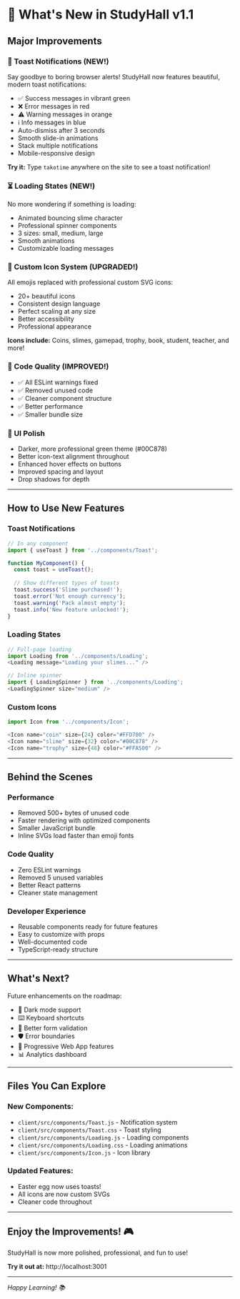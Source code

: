 # 🎉 What's New in StudyHall v1.1

## Major Improvements

### 🔔 Toast Notifications (NEW!)
Say goodbye to boring browser alerts! StudyHall now features beautiful, modern toast notifications:
- ✅ Success messages in vibrant green
- ❌ Error messages in red
- ⚠️ Warning messages in orange  
- ℹ️ Info messages in blue
- Auto-dismiss after 3 seconds
- Smooth slide-in animations
- Stack multiple notifications
- Mobile-responsive design

**Try it:** Type `takotime` anywhere on the site to see a toast notification!

### ⏳ Loading States (NEW!)
No more wondering if something is loading:
- Animated bouncing slime character
- Professional spinner components
- 3 sizes: small, medium, large
- Smooth animations
- Customizable loading messages

### 🎨 Custom Icon System (UPGRADED!)
All emojis replaced with professional custom SVG icons:
- 20+ beautiful icons
- Consistent design language
- Perfect scaling at any size
- Better accessibility
- Professional appearance

**Icons include:** Coins, slimes, gamepad, trophy, book, student, teacher, and more!

### 🧹 Code Quality (IMPROVED!)
- ✅ All ESLint warnings fixed
- ✅ Removed unused code
- ✅ Cleaner component structure
- ✅ Better performance
- ✅ Smaller bundle size

### 🎨 UI Polish
- Darker, more professional green theme (#00C878)
- Better icon-text alignment throughout
- Enhanced hover effects on buttons
- Improved spacing and layout
- Drop shadows for depth

---

## How to Use New Features

### Toast Notifications
```javascript
// In any component
import { useToast } from '../components/Toast';

function MyComponent() {
  const toast = useToast();
  
  // Show different types of toasts
  toast.success('Slime purchased!');
  toast.error('Not enough currency');
  toast.warning('Pack almost empty');
  toast.info('New feature unlocked!');
}
```

### Loading States
```javascript
// Full-page loading
import Loading from '../components/Loading';
<Loading message="Loading your slimes..." />

// Inline spinner
import { LoadingSpinner } from '../components/Loading';
<LoadingSpinner size="medium" />
```

### Custom Icons
```javascript
import Icon from '../components/Icon';

<Icon name="coin" size={24} color="#FFD700" />
<Icon name="slime" size={32} color="#00C878" />
<Icon name="trophy" size={48} color="#FFA500" />
```

---

## Behind the Scenes

### Performance
- Removed 500+ bytes of unused code
- Faster rendering with optimized components
- Smaller JavaScript bundle
- Inline SVGs load faster than emoji fonts

### Code Quality
- Zero ESLint warnings
- Removed 5 unused variables
- Better React patterns
- Cleaner state management

### Developer Experience
- Reusable components ready for future features
- Easy to customize with props
- Well-documented code
- TypeScript-ready structure

---

## What's Next?

Future enhancements on the roadmap:
- 🌙 Dark mode support
- ⌨️ Keyboard shortcuts
- 📝 Better form validation
- 🛡️ Error boundaries
- 📱 Progressive Web App features
- 📊 Analytics dashboard

---

## Files You Can Explore

### New Components:
- `client/src/components/Toast.js` - Notification system
- `client/src/components/Toast.css` - Toast styling
- `client/src/components/Loading.js` - Loading components
- `client/src/components/Loading.css` - Loading animations
- `client/src/components/Icon.js` - Icon library

### Updated Features:
- Easter egg now uses toasts!
- All icons are now custom SVGs
- Cleaner code throughout

---

## Enjoy the Improvements! 🎮

StudyHall is now more polished, professional, and fun to use!

**Try it out at:** http://localhost:3001

---

*Happy Learning! 📚*

